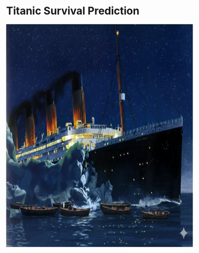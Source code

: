 # Titanic Survival Prediction
<img src="app/titanic.png" alt="APP DEMO" width="100%" height="600">

